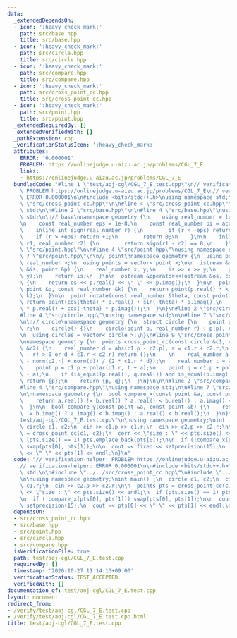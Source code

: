 ```yaml
---
data:
  _extendedDependsOn:
  - icon: ':heavy_check_mark:'
    path: src/base.hpp
    title: src/base.hpp
  - icon: ':heavy_check_mark:'
    path: src/circle.hpp
    title: src/circle.hpp
  - icon: ':heavy_check_mark:'
    path: src/compare.hpp
    title: src/compare.hpp
  - icon: ':heavy_check_mark:'
    path: src/cross_point_cc.hpp
    title: src/cross_point_cc.hpp
  - icon: ':heavy_check_mark:'
    path: src/point.hpp
    title: src/point.hpp
  _extendedRequiredBy: []
  _extendedVerifiedWith: []
  _pathExtension: cpp
  _verificationStatusIcon: ':heavy_check_mark:'
  attributes:
    ERROR: '0.000001'
    PROBLEM: https://onlinejudge.u-aizu.ac.jp/problems/CGL_7_E
    links:
    - https://onlinejudge.u-aizu.ac.jp/problems/CGL_7_E
  bundledCode: "#line 1 \"test/aoj-cgl/CGL_7_E.test.cpp\"\n// verification-helper:\
    \ PROBLEM https://onlinejudge.u-aizu.ac.jp/problems/CGL_7_E\n// verification-helper:\
    \ ERROR 0.000001\n\n#include <bits/stdc++.h>\nusing namespace std;\n\n#line 2\
    \ \"src/cross_point_cc.hpp\"\n\n#line 4 \"src/cross_point_cc.hpp\"\nusing namespace\
    \ std;\n\n#line 2 \"src/base.hpp\"\n\n#line 4 \"src/base.hpp\"\nusing namespace\
    \ std;\n\n// base\nnamespace geometry {\n    using real_number = long double;\n\
    \n    const real_number eps = 1e-8;\n    const real_number pi = acos(-1);\n\n\
    \    inline int sign(real_number r) {\n        if (r < -eps) return -1;\n    \
    \    if (r > +eps) return +1;\n        return 0;\n    }\n\n    inline bool is_equal(real_number\
    \ r1, real_number r2) {\n        return sign(r1 - r2) == 0;\n    }\n}\n#line 2\
    \ \"src/point.hpp\"\n\n#line 4 \"src/point.hpp\"\nusing namespace std;\n\n#line\
    \ 7 \"src/point.hpp\"\n\n// point\nnamespace geometry {\n  using point = complex<\
    \ real_number >;\n  using points = vector< point >;\n\n  istream &operator>>(istream\
    \ &is, point &p) {\n    real_number x, y;\n    is >> x >> y;\n    p = point(x,\
    \ y);\n    return is;\n  }\n\n  ostream &operator<<(ostream &os, const point &p)\
    \ {\n    return os << p.real() << \" \" << p.imag();\n  }\n\n  point operator*(const\
    \ point &p, const real_number &k) {\n    return point(p.real() * k, p.imag() *\
    \ k);\n  }\n\n  point rotate(const real_number &theta, const point &p) {\n   \
    \ return point(cos(theta) * p.real() + sin(-theta) * p.imag(),\n        sin(theta)\
    \ * p.real() + cos(-theta) * p.imag());\n  }\n}\n#line 2 \"src/circle.hpp\"\n\n\
    #line 4 \"src/circle.hpp\"\nusing namespace std;\n\n#line 7 \"src/circle.hpp\"\
    \n\n// circle\nnamespace geometry {\n  struct circle {\n    point p;\n    real_number\
    \ r;\n    circle() {}\n    circle(point p, real_number r) : p(p), r(r) {}\n  };\n\
    \n  using circles = vector< circle >;\n}\n#line 9 \"src/cross_point_cc.hpp\"\n\
    \nnamespace geometry {\n  points cross_point_cc(const circle &c1, const circle\
    \ &c2) {\n    real_number d = abs(c1.p - c2.p), r = c1.r + c2.r;\n    if (sign(d\
    \ - r) > 0 or d + c1.r < c2.r) return {};\n    \n    real_number a = acos((norm(c1.r)\
    \ - norm(c2.r) + norm(d)) / (2 * c1.r * d));\n    real_number t = arg(c2.p - c1.p);\n\
    \    point p = c1.p + polar(c1.r, t + a);\n    point q = c1.p + polar(c1.r, t\
    \ - a);\n    if (is_equal(p.real(), q.real()) and is_equal(p.imag(), q.imag()))\
    \ return {p};\n    return {p, q};\n  }\n}\n\n\n#line 2 \"src/compare.hpp\"\n\n\
    #line 4 \"src/compare.hpp\"\nusing namespace std;\n\n#line 7 \"src/compare.hpp\"\
    \n\nnamespace geometry {\n  bool compare_x(const point &a, const point &b) {\n\
    \    return a.real() != b.real() ? a.real() < b.real() : a.imag() < b.imag();\n\
    \  }\n\n  bool compare_y(const point &a, const point &b) {\n    return a.imag()\
    \ != b.imag() ? a.imag() < b.imag() : a.real() < b.real();\n  }\n}\n#line 9 \"\
    test/aoj-cgl/CGL_7_E.test.cpp\"\n\nusing namespace geometry;\nint main() {\n \
    \ circle c1, c2;\n  cin >> c1.p >> c1.r;\n  cin >> c2.p >> c2.r;\n\n  points pts\
    \ = cross_point_cc(c1, c2);\n  cerr << \"size : \" << pts.size() << endl;\n  if\
    \ (pts.size() == 1) pts.emplace_back(pts[0]);\n\n  if (!compare_x(pts[0], pts[1]))\
    \ swap(pts[0], pts[1]);\n\n  cout << fixed << setprecision(15);\n  cout << pts[0]\
    \ << \" \" << pts[1] << endl;\n}\n"
  code: "// verification-helper: PROBLEM https://onlinejudge.u-aizu.ac.jp/problems/CGL_7_E\n\
    // verification-helper: ERROR 0.000001\n\n#include <bits/stdc++.h>\nusing namespace\
    \ std;\n\n#include \"../../src/cross_point_cc.hpp\"\n#include \"../../src/compare.hpp\"\
    \n\nusing namespace geometry;\nint main() {\n  circle c1, c2;\n  cin >> c1.p >>\
    \ c1.r;\n  cin >> c2.p >> c2.r;\n\n  points pts = cross_point_cc(c1, c2);\n  cerr\
    \ << \"size : \" << pts.size() << endl;\n  if (pts.size() == 1) pts.emplace_back(pts[0]);\n\
    \n  if (!compare_x(pts[0], pts[1])) swap(pts[0], pts[1]);\n\n  cout << fixed <<\
    \ setprecision(15);\n  cout << pts[0] << \" \" << pts[1] << endl;\n}\n"
  dependsOn:
  - src/cross_point_cc.hpp
  - src/base.hpp
  - src/point.hpp
  - src/circle.hpp
  - src/compare.hpp
  isVerificationFile: true
  path: test/aoj-cgl/CGL_7_E.test.cpp
  requiredBy: []
  timestamp: '2020-10-27 11:14:13+09:00'
  verificationStatus: TEST_ACCEPTED
  verifiedWith: []
documentation_of: test/aoj-cgl/CGL_7_E.test.cpp
layout: document
redirect_from:
- /verify/test/aoj-cgl/CGL_7_E.test.cpp
- /verify/test/aoj-cgl/CGL_7_E.test.cpp.html
title: test/aoj-cgl/CGL_7_E.test.cpp
---
```

